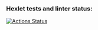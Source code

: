 ### Hexlet tests and linter status:
[![Actions Status](https://github.com/MarinaSh0/frontend-project-44/actions/workflows/hexlet-check.yml/badge.svg)](https://github.com/MarinaSh0/frontend-project-44/actions)